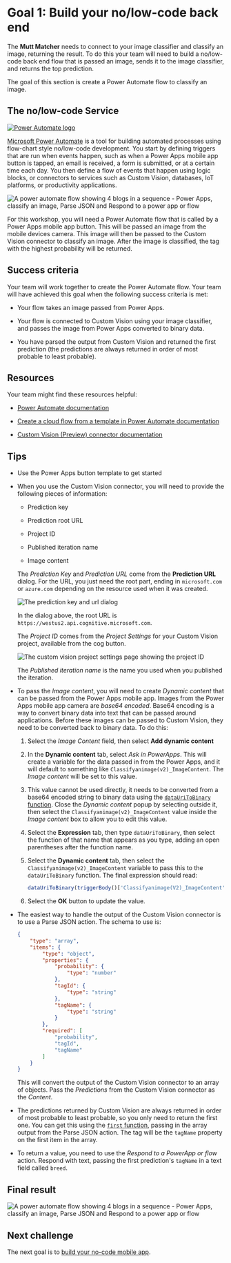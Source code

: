# Goal 1: Build your no/low-code back end

The **Mutt Matcher** needs to connect to your image classifier and classify an image, returning the result. To do this your team will need to build a no/low-code back end flow that is passed an image, sends it to the image classifier, and returns the top prediction.

The goal of this section is create a Power Automate flow to classify an image.

## The no/low-code Service

[![Power Automate logo](./media/power-automate-logo.png)](https://flow.microsoft.com/?WT.mc_id=academic-39324-jabenn)

[Microsoft Power Automate](https://flow.microsoft.com/?WT.mc_id=academic-39324-jabenn) is a tool for building automated processes using flow-chart style no/low-code development. You start by defining triggers that are run when events happen, such as when a Power Apps mobile app button is tapped, an email is received, a form is submitted, or at a certain time each day. You then define a flow of events that happen using logic blocks, or connectors to services such as Custom Vision, databases, IoT platforms, or productivity applications.

![A power automate flow showing 4 blogs in a sequence - Power Apps, classify an image, Parse JSON and Respond to a power app or flow](./media/power-automate-flow.png)

For this workshop, you will need a Power Automate flow that is called by a Power Apps mobile app button. This will be passed an image from the mobile devices camera. This image will then be passed to the Custom Vision connector to classify an image. After the image is classified, the tag with the highest probability will be returned.

## Success criteria

Your team will work together to create the Power Automate flow. Your team will have achieved this goal when the following success criteria is met:

- Your flow takes an image passed from Power Apps.

- Your flow is connected to Custom Vision using your image classifier, and passes the image from Power Apps converted to binary data.

- You have parsed the output from Custom Vision and returned the first prediction (the predictions are always returned in order of most probable to least probable).

## Resources

Your team might find these resources helpful:

- [Power Automate documentation](https://docs.microsoft.com/power-automate/?WT.mc_id=academic-39324-jabenn)

- [Create a cloud flow from a template in Power Automate documentation](https://docs.microsoft.com/power-automate/get-started-logic-template?WT.mc_id=academic-39324-jabenn#add-a-device)

- [Custom Vision (Preview) connector documentation](https://docs.microsoft.com/connectors/cognitiveservicescustomvision/?WT.mc_id=academic-39324-jabenn)

## Tips

- Use the Power Apps button template to get started

- When you use the Custom Vision connector, you will need to provide the following pieces of information:

  - Prediction key

  - Prediction root URL

  - Project ID

  - Published iteration name

  - Image content
  
  The *Prediction Key* and *Prediction URL* come from the **Prediction URL** dialog. For the URL, you just need the root part, ending in `microsoft.com` or `azure.com` depending on the resource used when it was created.

  ![The prediction key and url dialog](./media/prediction-key-url-root.png)

  In the dialog above, the root URL is `https://westus2.api.cognitive.microsoft.com`.

  The *Project ID* comes from the *Project Settings* for your Custom Vision project, available from the cog button.

  ![The custom vision project settings page showing the project ID](./media/custom-vision-project-settings.png)

  The *Published iteration name* is the name you used when you published the iteration.

- To pass the *Image content*, you will need to create *Dynamic content* that can be passed from the Power Apps mobile app. Images from the Power Apps mobile app camera are *base64 encoded*. Base64 encoding is a way to convert binary data into text that can be passed around applications. Before these images can be passed to Custom Vision, they need to be converted back to binary data. To do this:

    1. Select the *Image Content* field, then select **Add dynamic content**

    1. In the **Dynamic content** tab, select *Ask in PowerApps*. This will create a variable for the data passed in from the Power Apps, and it will default to something like `Classifyanimage(v2)_ImageContent`. The *Image content* will be set to this value.

    1. This value cannot be used directly, it needs to be converted from a base64 encoded string to binary data using the [`dataUriToBinary` function](https://docs.microsoft.com/azure/logic-apps/workflow-definition-language-functions-reference?WT.mc_id=academic-39324-jabenn#dataUriToBinary). Close the *Dynamic content* popup by selecting outside it, then select the `Classifyanimage(v2)_ImageContent` value inside the *Image content* box to allow you to edit this value.

    1. Select the **Expression** tab, then type `dataUriToBinary`, then select the function of that name that appears as you type, adding an open parentheses after the function name.

    1. Select the **Dynamic content** tab, then select the `Classifyanimage(v2)_ImageContent` variable to pass this to the `dataUriToBinary` function. The final expression should read:

        ```javascript
        dataUriToBinary(triggerBody()['Classifyanimage(V2)_ImageContent'])
        ```

    1. Select the **OK** button to update the value.

- The easiest way to handle the output of the Custom Vision connector is to use a Parse JSON action. The schema to use is:

    ```json
    {
        "type": "array",
        "items": {
            "type": "object",
            "properties": {
                "probability": {
                    "type": "number"
                },
                "tagId": {
                    "type": "string"
                },
                "tagName": {
                    "type": "string"
                }
            },
            "required": [
                "probability",
                "tagId",
                "tagName"
            ]
        }
    }
    ```

    This will convert the output of the Custom Vision connector to an array of objects. Pass the *Predictions* from the Custom Vision connector as the *Content*.

- The predictions returned by Custom Vision are always returned in order of most probable to least probable, so you only need to return the first one. You can get this using the [`first` function](https://docs.microsoft.com/azure/logic-apps/workflow-definition-language-functions-reference?WT.mc_id=academic-39324-jabenn#first), passing in the array output from the Parse JSON action. The tag will be the `tagName` property on the first item in the array.

- To return a value, you need to use the *Respond to a PowerApp or flow* action. Respond with text, passing the first prediction's `tagName` in a text field called `breed`.

## Final result

![A power automate flow showing 4 blogs in a sequence - Power Apps, classify an image, Parse JSON and Respond to a power app or flow](./media/power-automate-flow.png)

## Next challenge

The next goal is to [build your no-code mobile app](mobile-app.md).
